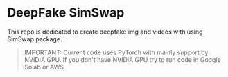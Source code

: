 # DeepFake SimSwap

This repo is dedicated to create deepfake img and videos with using SimSwap package.

> IMPORTANT: Current code uses PyTorch with mainly support by NVIDIA GPU. If you don't have NVIDIA GPU try to run code in Google Solab or AWS
